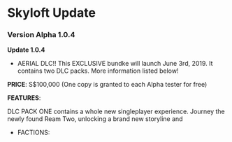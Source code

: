 # Skyloft Update
### Version Alpha 1.0.4

**Update 1.0.4**
- AERIAL DLC!! This EXCLUSIVE bundke will launch June 3rd, 2019. It contains two DLC packs. More information listed below!

**PRICE**: S$100,000 (One copy is granted to each Alpha tester for free)

**FEATURES**:

DLC PACK ONE contains a whole new singleplayer experience. Journey the newly found Ream Two, unlocking a brand new storyline and





- FACTIONS:
